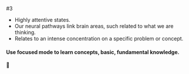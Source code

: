 #3

- Highly attentive states.
- Our neural pathways link brain areas, such related to what we are thinking.
- Relates to an intense concentration on a specific problem or concept.

#### Use focused mode to learn concepts, basic, fundamental knowledge.

🐳
